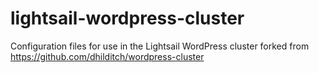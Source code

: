 # lightsail-wordpress-cluster
Configuration files for use in the Lightsail WordPress cluster
forked from https://github.com/dhilditch/wordpress-cluster
